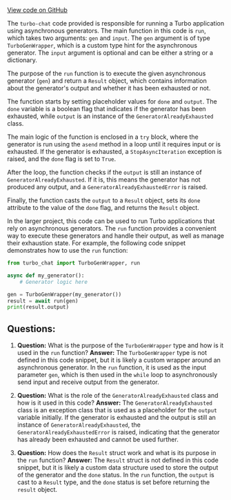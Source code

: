 [View code on GitHub](https://github.com/creatorrr/turbo-chat/blob/master/turbo_chat/runner.py)

The `turbo-chat` code provided is responsible for running a Turbo application using asynchronous generators. The main function in this code is `run`, which takes two arguments: `gen` and `input`. The `gen` argument is of type `TurboGenWrapper`, which is a custom type hint for the asynchronous generator. The `input` argument is optional and can be either a string or a dictionary.

The purpose of the `run` function is to execute the given asynchronous generator (`gen`) and return a `Result` object, which contains information about the generator's output and whether it has been exhausted or not.

The function starts by setting placeholder values for `done` and `output`. The `done` variable is a boolean flag that indicates if the generator has been exhausted, while `output` is an instance of the `GeneratorAlreadyExhausted` class.

The main logic of the function is enclosed in a `try` block, where the generator is run using the `asend` method in a loop until it requires input or is exhausted. If the generator is exhausted, a `StopAsyncIteration` exception is raised, and the `done` flag is set to `True`.

After the loop, the function checks if the `output` is still an instance of `GeneratorAlreadyExhausted`. If it is, this means the generator has not produced any output, and a `GeneratorAlreadyExhaustedError` is raised.

Finally, the function casts the `output` to a `Result` object, sets its `done` attribute to the value of the `done` flag, and returns the `Result` object.

In the larger project, this code can be used to run Turbo applications that rely on asynchronous generators. The `run` function provides a convenient way to execute these generators and handle their output, as well as manage their exhaustion state. For example, the following code snippet demonstrates how to use the `run` function:

```python
from turbo_chat import TurboGenWrapper, run

async def my_generator():
    # Generator logic here

gen = TurboGenWrapper(my_generator())
result = await run(gen)
print(result.output)
```
## Questions: 
 1. **Question:** What is the purpose of the `TurboGenWrapper` type and how is it used in the `run` function?
   **Answer:** The `TurboGenWrapper` type is not defined in this code snippet, but it is likely a custom wrapper around an asynchronous generator. In the `run` function, it is used as the input parameter `gen`, which is then used in the `while` loop to asynchronously send input and receive output from the generator.

2. **Question:** What is the role of the `GeneratorAlreadyExhausted` class and how is it used in this code?
   **Answer:** The `GeneratorAlreadyExhausted` class is an exception class that is used as a placeholder for the `output` variable initially. If the generator is exhausted and the output is still an instance of `GeneratorAlreadyExhausted`, the `GeneratorAlreadyExhaustedError` is raised, indicating that the generator has already been exhausted and cannot be used further.

3. **Question:** How does the `Result` struct work and what is its purpose in the `run` function?
   **Answer:** The `Result` struct is not defined in this code snippet, but it is likely a custom data structure used to store the output of the generator and the `done` status. In the `run` function, the `output` is cast to a `Result` type, and the `done` status is set before returning the `result` object.
